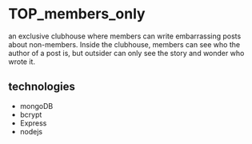 # TOP_members_only
an exclusive clubhouse where members can write embarrassing posts about non-members. Inside the clubhouse, members can see who the author of a post is, but outsider can only see the story and wonder who wrote it.

## technologies
- mongoDB
- bcrypt
- Express
- nodejs

